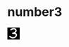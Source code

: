 # number3
![image](https://github.com/Glorrria/number3/blob/e17dbddcc4ddcdb53101e5ee885b0b39f362de26/333.png)
